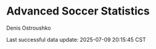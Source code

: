 # Advanced Soccer Statistics
Denis Ostroushko

<!-- gfm -->

Last successful data update: 2025-07-09 20:15:45 CST
